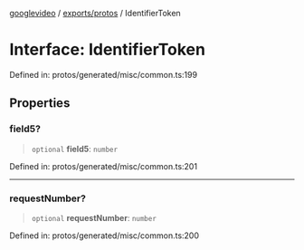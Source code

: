 [googlevideo](../../../README.md) / [exports/protos](../README.md) / IdentifierToken

# Interface: IdentifierToken

Defined in: protos/generated/misc/common.ts:199

## Properties

### field5?

> `optional` **field5**: `number`

Defined in: protos/generated/misc/common.ts:201

***

### requestNumber?

> `optional` **requestNumber**: `number`

Defined in: protos/generated/misc/common.ts:200
